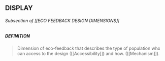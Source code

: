 ## DISPLAY 
###### Subsection of [[ECO FEEDBACK DESIGN DIMENSIONS]]

##### DEFINITION

> Dimension of eco-feedback that describes the type of population who can access to the design ([[Accessibility]]) and how. ([[Mechanism]]).
